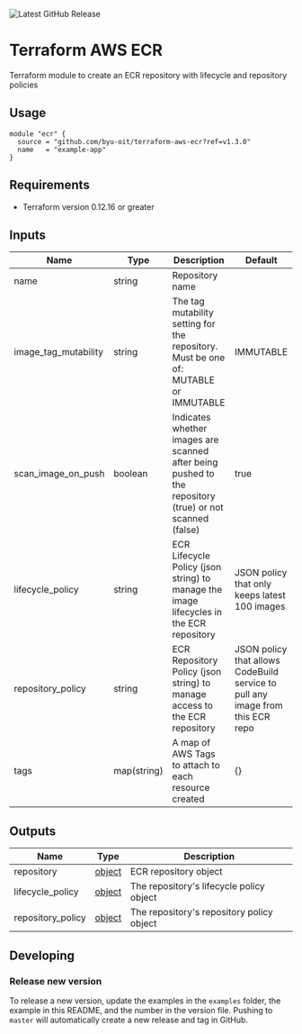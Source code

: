 ![Latest GitHub Release](https://img.shields.io/github/v/release/byu-oit/terraform-aws-ecr?sort=semver)

# Terraform AWS ECR
Terraform module to create an ECR repository with lifecycle and repository policies
 
## Usage
```hcl
module "ecr" {
  source = "github.com/byu-oit/terraform-aws-ecr?ref=v1.3.0"
  name   = "example-app"
}
```

## Requirements
* Terraform version 0.12.16 or greater

## Inputs
| Name | Type | Description | Default |
| --- | --- | --- | --- |
| name | string | Repository name | |
| image_tag_mutability | string | The tag mutability setting for the repository. Must be one of: MUTABLE or IMMUTABLE | IMMUTABLE |
| scan_image_on_push | boolean | Indicates whether images are scanned after being pushed to the repository (true) or not scanned (false) | true |
| lifecycle_policy | string | ECR Lifecycle Policy (json string) to manage the image lifecycles in the ECR repository | JSON policy that only keeps latest 100 images |
| repository_policy | string | ECR Repository Policy (json string) to manage access to the ECR repository | JSON policy that allows CodeBuild service to pull any image from this ECR repo |
| tags | map(string) | A map of AWS Tags to attach to each resource created | {} |

## Outputs
| Name | Type | Description |
| --- | --- | --- |
| repository | [object](https://www.terraform.io/docs/providers/aws/r/ecr_repository.html#attributes-reference) | ECR repository object |
| lifecycle_policy | [object](https://www.terraform.io/docs/providers/aws/r/ecr_lifecycle_policy.html#attributes-reference) | The repository's lifecycle policy object |
| repository_policy | [object](https://www.terraform.io/docs/providers/aws/r/ecr_repository_policy.html#attributes-reference) | The repository's repository policy object | 

## Developing

### Release new version

To release a new version, update the examples in the `examples` folder, the example in this README, and the number in the version file. Pushing to `master` will automatically create a new release and tag in GitHub.
